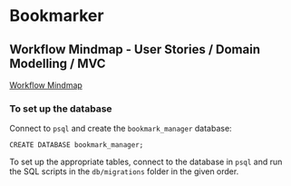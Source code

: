 # Bookmarker

## Workflow Mindmap - User Stories / Domain Modelling / MVC

[Workflow Mindmap](https://github.com/CorinneBosch/Bookmarker/blob/main/public/Workflow_mindmap.png)

### To set up the database

Connect to `psql` and create the `bookmark_manager` database:

```
CREATE DATABASE bookmark_manager;
```

To set up the appropriate tables, connect to the database in `psql` and run the SQL scripts in the `db/migrations` folder in the given order.